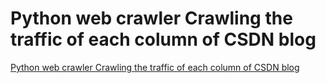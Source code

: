 # Python web crawler Crawling the traffic of each column of CSDN blog
[Python web crawler Crawling the traffic of each column of CSDN blog](https://aiwithcloud.com/2022/09/19/python_web_crawler_crawling_the_traffic_of_each_column_of_csdn_blog/)